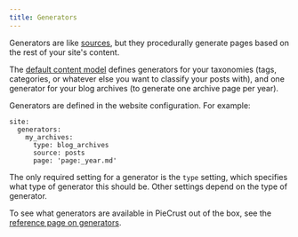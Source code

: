 ```yaml
---
title: Generators
---
```


Generators are like [sources][], but they procedurally generate pages based on
the rest of your site's content.

The [default content model][def] defines generators for your taxonomies (tags,
categories, or whatever else you want to classify your posts with), and one
generator for your blog archives (to generate one archive page per year).

Generators are defined in the website configuration. For example:

```
site:
  generators:
    my_archives:
      type: blog_archives
      source: posts
      page: 'page:_year.md'
```

The only required setting for a generator is the `type` setting, which specifies
what type of generator this should be. Other settings depend on the type of
generator.

To see what generators are available in PieCrust out of the box, see the
[reference page on generators][refgen].


[sources]: {{docurl('content-model/routes')}}
[refgen]: {{docurl('reference/generators')}}
[def]: {{docurl('content-model/default-model')}}

